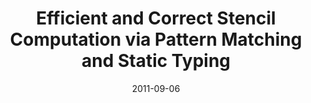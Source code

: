 ---
type: article
authors:
  - Dominic Orchard
  - Alan Mycroft
title: "Efficient and Correct Stencil Computation via Pattern Matching and Static Typing"
venue: "DSL 2011"
note: "ACM Symposium on New Ideas in Programming and Reflections on Software,
        Onward! 2011, part of SPLASH'11"
date: 2011-09-06
resource:
  pdf-url: https://www.cs.kent.ac.uk/people/staff/dao7/publ/ypnos-dsl11.pdf
  bibtex: 2011-dsl
---